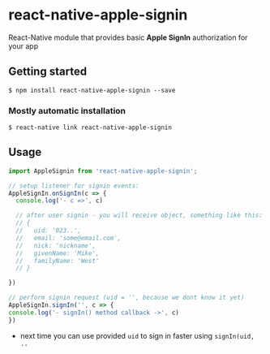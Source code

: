 # react-native-apple-signin

React-Native module that provides basic **Apple SignIn** authorization for your app

## Getting started

`$ npm install react-native-apple-signin --save`

### Mostly automatic installation

`$ react-native link react-native-apple-signin`

## Usage
```javascript
import AppleSignin from 'react-native-apple-signin';

// setup listener for signin events:
AppleSignIn.onSignIn(c => {
  console.log('- c =>', c)

  // after user signin - you will receive object, something like this: 
  // { 
  //   uid: '023..', 
  //   email: 'some@email.com',
  //   nick: 'nickname',
  //   givenName: 'Mike',
  //   familyName: 'West'
  // }

})

// perform signin request (uid = '', because we dont know it yet)
AppleSignIn.signIn('', c => {
console.log('- signIn() method callback ->', c)
})
```
* next time you can use provided `uid` to sign in faster using `signIn(uid, ..` 

